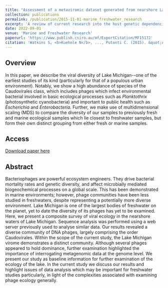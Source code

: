 ```yaml
---
title: "Assessment of a metaviromic dataset generated from nearshore Lake Michigan."
collection: publications
permalink: /publication/2015-11-01-marine_freshwater_research
excerpt: 'A review of current research into the host genetic dependencies of KSHV-asosciated primary effusion lymphoma.'
date: 2022-09-01
venue: 'Marine and Freshwater Research'
paperurl: 'https://www.publish.csiro.au/mf/ExportCitation/MF15172'
citation: 'Watkins S, <b>Kuehnle N</b>, ..., Putonti C. (2015). &quot;Assessment of a metaviromic dataset generated from nearshore Lake Michigan.&quot; <i>Marine and Freshwater Research</i>. 67(11).</br>'
---
```


## Overview
In this paper, we describe the viral diversity of Lake Michigan--one of the earliest studies of its kind (particularly for that of a populous urban environment). Notably, we show a high abundance of species of the Caudovirales class, which includes phages which infect environmental bacterial involved in basic ecological processes such as <i>Planktothrix</i> (photosynthetic cyanobacteria) and important to public health such as <i>Escherichia</i> and <i>Enterobacteria</i>. Further, we make use of multidimensional scaling (MDS) to compare the diversity of our samples to previously fresh and marine ecological samples which lie closest to freshwater samples, but form their own distinct grouping from either fresh or marine samples.

## Access
[Download paper here](https://www.publish.csiro.au/mf/ExportCitation/MF15172)

## Abstract
Bacteriophages are powerful ecosystem engineers. They drive bacterial mortality rates and genetic diversity, and affect microbially mediated biogeochemical processes on a global scale. This has been demonstrated in marine environments; however, phage communities have been less studied in freshwaters, despite representing a potentially more diverse environment. Lake Michigan is one of the largest bodies of freshwater on the planet, yet to date the diversity of its phages has yet to be examined. Here, we present a composite survey of viral ecology in the nearshore waters of Lake Michigan. Sequence analysis was performed using a web server previously used to analyse similar data. Our results revealed a diverse community of DNA phages, largely comprising the order Caudovirales. Within the scope of the current study, the Lake Michigan virome demonstrates a distinct community. Although several phages appeared to hold dominance, further examination highlighted the importance of interrogating metagenomic data at the genome level. We present our study as baseline information for further examination of the ecology of the lake. In the current study we discuss our results and highlight issues of data analysis which may be important for freshwater studies particularly, in light of the complexities associated with examining phage ecology generally.
